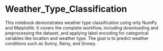 # Weather_Type_Classification
This notebook demonstrates weather type classification using only NumPy and Matplotlib. It covers the complete workflow, including downloading and preprocessing the dataset, and applying label encoding for categorical variables like location and weather type. The goal is to predict weather conditions such as Sunny, Rainy, and Snowy.
